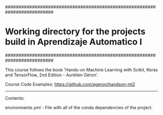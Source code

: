 ##########################################################################
#  Working directory for the projects build in Aprendizaje Automatico I  #
##########################################################################

This course follows the book 'Hands-on Machine Learning with Scikit, Keras 
and TensorFlow, 2nd Edition - Aurélien Géron'.

Course Code Examples: https://github.com/ageron/handson-ml2
*************************************************************************
Contents:

environments.yml - File with all of the conda dependencies of the project.


